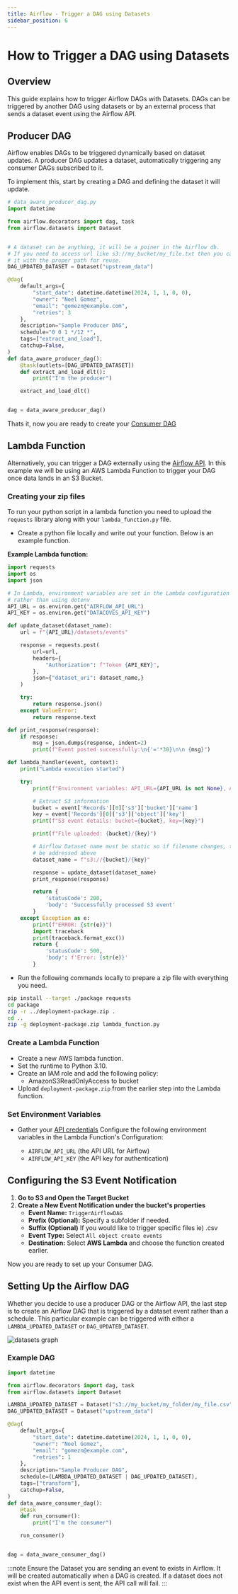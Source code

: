 ```yaml
---
title: Airflow - Trigger a DAG using Datasets
sidebar_position: 6
---
```

# How to Trigger a DAG using Datasets

## Overview
This guide explains how to trigger Airflow DAGs with Datasets. DAGs can be triggered by another DAG using datasets or by an external process that sends a dataset event using the Airflow API.

## Producer DAG

Airflow enables DAGs to be triggered dynamically based on dataset updates. A producer DAG updates a dataset, automatically triggering any consumer DAGs subscribed to it.

To implement this, start by creating a DAG and defining the dataset it will update.

```python
# data_aware_producer_dag.py
import datetime

from airflow.decorators import dag, task
from airflow.datasets import Dataset


# A dataset can be anything, it will be a poiner in the Airflow db.
# If you need to access url like s3://my_bucket/my_file.txt then you can set
# it with the proper path for reuse.
DAG_UPDATED_DATASET = Dataset("upstream_data")

@dag(
    default_args={
        "start_date": datetime.datetime(2024, 1, 1, 0, 0),
        "owner": "Noel Gomez",
        "email": "gomezn@example.com",
        "retries": 3
    },
    description="Sample Producer DAG",
    schedule="0 0 1 */12 *",
    tags=["extract_and_load"],
    catchup=False,
)
def data_aware_producer_dag():
    @task(outlets=[DAG_UPDATED_DATASET])
    def extract_and_load_dlt():
        print("I'm the producer")

    extract_and_load_dlt()


dag = data_aware_producer_dag()
```

Thats it, now you are ready to create your [Consumer DAG](#setting-up-the-airflow-dag)

## Lambda Function

Alternatively, you can trigger a DAG externally using the [Airflow API](how-tos/airflow/use-airflow-api.md). In this example we will be using an AWS Lambda Function to trigger your DAG once data lands in an S3 Bucket.

### Creating your zip files

To run your python script in a lambda function you need to upload the `requests` library
along with your `lambda_function.py` file.

- Create a python file locally and write out your function. Below is an example function. 

**Example Lambda function:**

```python
import requests
import os
import json

# In Lambda, environment variables are set in the Lambda configuration
# rather than using dotenv
API_URL = os.environ.get("AIRFLOW_API_URL")
API_KEY = os.environ.get("DATACOVES_API_KEY")

def update_dataset(dataset_name):
    url = f"{API_URL}/datasets/events"

    response = requests.post(
        url=url,
        headers={
            "Authorization": f"Token {API_KEY}",
        },
        json={"dataset_uri": dataset_name,}
    )

    try:
        return response.json()
    except ValueError:
        return response.text

def print_response(response):
    if response:
        msg = json.dumps(response, indent=2)
        print(f"Event posted successfully:\n{'='*30}\n\n {msg}")

def lambda_handler(event, context):
    print("Lambda execution started")

    try:
        print(f"Environment variables: API_URL={API_URL is not None}, API_KEY={API_KEY is not None}")

        # Extract S3 information
        bucket = event['Records'][0]['s3']['bucket']['name']
        key = event['Records'][0]['s3']['object']['key']
        print(f"S3 event details: bucket={bucket}, key={key}")

        print(f"File uploaded: {bucket}/{key}")

        # Airflow Dataset name must be static so if filename changes, that would have to
        # be addressed above
        dataset_name = f"s3://{bucket}/{key}"

        response = update_dataset(dataset_name)
        print_response(response)

        return {
            'statusCode': 200,
            'body': 'Successfully processed S3 event'
        }
    except Exception as e:
        print(f"ERROR: {str(e)}")
        import traceback
        print(traceback.format_exc())
        return {
            'statusCode': 500,
            'body': f'Error: {str(e)}'
        }
```

- Run the following commands locally to prepare a zip file with everything you need. 

```bash
pip install --target ./package requests
cd package
zip -r ../deployment-package.zip .
cd ..
zip -g deployment-package.zip lambda_function.py
```

### Create a Lambda Function

- Create a new AWS lambda function.
- Set the runtime to Python 3.10.
- Create an IAM role and add the following policy:
    - AmazonS3ReadOnlyAccess to bucket
- Upload `deployment-package.zip` from the earlier step into the Lambda function.

### Set Environment Variables

- Gather your [API credentials](how-tos/airflow/use-airflow-api.md#step-1-navigate-to-your-target-environment) Configure the following environment variables in the Lambda Function's Configuration:

     - `AIRFLOW_API_URL` (the API URL for Airflow)
     - `AIRFLOW_API_KEY` (the API key for authentication)

## Configuring the S3 Event Notification

1. **Go to S3 and Open the Target Bucket**
2. **Create a New Event Notification under the bucket's properties**
   - **Event Name:** `TriggerAirflowDAG`
   - **Prefix (Optional):** Specify a subfolder if needed.
   - **Suffix (Optional)** If you would like to trigger specific files ie) .csv
   - **Event Type:** Select `All object create events`
   - **Destination:** Select **AWS Lambda** and choose the function created earlier.

Now you are ready to set up your Consumer DAG.

## Setting Up the Airflow DAG

Whether you decide to use a producer DAG or the Airflow API, the last step is to create an Airflow DAG that is triggered by a dataset event rather than a schedule. This particular example can be triggered with either a `LAMBDA_UPDATED_DATASET` or `DAG_UPDATED_DATASET`.

![datasets graph](assets/datasets_graph.png)

### Example DAG

```python
import datetime

from airflow.decorators import dag, task
from airflow.datasets import Dataset

LAMBDA_UPDATED_DATASET = Dataset("s3://my_bucket/my_folder/my_file.csv")
DAG_UPDATED_DATASET = Dataset("upstream_data")

@dag(
    default_args={
        "start_date": datetime.datetime(2024, 1, 1, 0, 0),
        "owner": "Noel Gomez",
        "email": "gomezn@example.com",
        "retries": 1
    },
    description="Sample Producer DAG",
    schedule=(LAMBDA_UPDATED_DATASET | DAG_UPDATED_DATASET),
    tags=["transform"],
    catchup=False,
)
def data_aware_consumer_dag():
    @task
    def run_consumer():
        print("I'm the consumer")

    run_consumer()


dag = data_aware_consumer_dag()
```


:::note
Ensure the Dataset you are sending an event to exists in Airflow. It will be created automatically when a DAG is created. If a dataset does not exist when the API event is sent, the API call will fail.
:::

